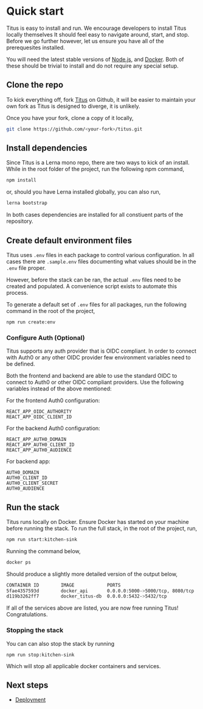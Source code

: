 # Quick start
Titus is easy to install and run. We encourage developers to install Titus locally themselves It should feel easy to navigate around, start, and stop. Before we go further however, let us ensure you have all of the prerequesites installed. 

You will need the latest stable versions of [Node.js](), and [Docker](). Both of these should be trivial to install and do not require any special setup.

## Clone the repo
To kick everything off, fork [Titus]() on Github, it will be easier to maintain your own fork as Titus is designed to diverge, it is unlikely.

Once you have your fork, clone a copy of it locally,

```sh
git clone https://github.com/<your-fork>/titus.git
```

## Install dependencies
Since Titus is a Lerna mono repo, there are two ways to kick of an install. While in the root folder of the project, run the following npm command,

```sh
npm install
```

or, should you have Lerna installed globally, you can also run,

```sh
lerna bootstrap
```

In both cases dependencies are installed for all constiuent parts of the repository.

## Create default environment files
Titus uses `.env` files in each package to control various configuration. In all cases there are `.sample.env` files documenting what values should be in the `.env` file proper.

However, before the stack can be ran, the actual `.env` files need to be created and populated. A convenience script exists to automate this process. 

To generate a default set of `.env` files for all packages, run the following command in the root of the project,

```sh
npm run create:env
```

### Configure Auth (Optional) 
Titus supports any auth provider that is OIDC compliant. In order to connect with Auth0 or any other OIDC provider few environment variables need to be defined.

Both the frontend and backend are able to use the standard OIDC to connect to Auth0 or other OIDC compliant providers. Use the following variables instead of the above mentioned:

For the frontend Auth0 configuration:
```
REACT_APP_OIDC_AUTHORITY
REACT_APP_OIDC_CLIENT_ID
```

For the backend Auth0 configuration:
```
REACT_APP_AUTH0_DOMAIN
REACT_APP_AUTH0_CLIENT_ID
REACT_APP_AUTH0_AUDIENCE
```

For backend app:

```
AUTH0_DOMAIN
AUTH0_CLIENT_ID
AUTH0_CLIENT_SECRET
AUTH0_AUDIENCE
```

## Run the stack
Titus runs locally on Docker. Ensure Docker has started on your machine before running the stack. To run the full stack, in the root of the project, run,

```sh
npm run start:kitchen-sink
```

Running the command below,

```sh
docker ps
```

Should produce a slightly more detailed version of the output below,

```sh
CONTAINER ID        IMAGE            PORTS                              NAMES
5fae4357593d        docker_api       0.0.0.0:5000->5000/tcp, 8080/tcp   docker_api_1
d119b3262ff7        docker_titus-db  0.0.0.0:5432->5432/tcp             docker_titus-db_1
```

If all of the services above are listed, you are now free running Titus! Congratulations.

### Stopping the stack
You can can also stop the stack by running

```
npm run stop:kitchen-sink
```

Which will stop all applicable docker containers and services.

## Next steps

- [Deployment](deployment/)
